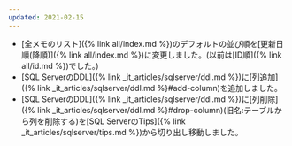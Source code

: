 ```yaml
---
updated: 2021-02-15
---
```

- [全メモのリスト]({% link all/index.md %})のデフォルトの並び順を[更新日順(降順)]({% link all/index.md %})に変更しました。(以前は[ID順]({% link all/id.md %})でした。)
- [SQL ServerのDDL]({% link _it_articles/sqlserver/ddl.md %})に[列追加]({% link _it_articles/sqlserver/ddl.md %}#add-column)を追加しました。
- [SQL ServerのDDL]({% link _it_articles/sqlserver/ddl.md %})に[列削除]({% link _it_articles/sqlserver/ddl.md %}#drop-column)(旧名:テーブルから列を削除する)を[SQL ServerのTips]({% link _it_articles/sqlserver/tips.md %})から切り出し移動しました。